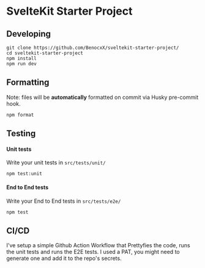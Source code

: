 # SvelteKit Starter Project

## Developing

```
git clone https://github.com/BenocxX/sveltekit-starter-project/
cd sveltekit-starter-project
npm install
npm run dev
```

## Formatting

Note: files will be **automatically** formatted on commit via Husky pre-commit hook.

```
npm format
```

## Testing

#### Unit tests

Write your unit tests in `src/tests/unit/`

```
npm test:unit
```

#### End to End tests

Write your End to End tests in `src/tests/e2e/`

```
npm test
```

## CI/CD
I've setup a simple Github Action Workflow that Prettyfies the code, runs the unit tests and runs the E2E tests. I used a PAT, you might need to generate one and add it to the repo's secrets.
